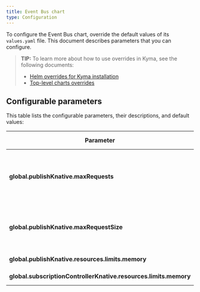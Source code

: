 ```yaml
---
title: Event Bus chart
type: Configuration
---
```


To configure the Event Bus chart, override the default values of its `values.yaml` file. This document describes parameters that you can configure.

>**TIP:** To learn more about how to use overrides in Kyma, see the following documents:
>* [Helm overrides for Kyma installation](/root/kyma/#configuration-helm-overrides-for-kyma-installation)
>* [Top-level charts overrides](/root/kyma/#configuration-helm-overrides-for-kyma-installation-top-level-charts-overrides)

## Configurable parameters

This table lists the configurable parameters, their descriptions, and default values:

| Parameter | Description | Default value |
|-----------|-------------|---------------|
| **global.publishKnative.maxRequests** | Specifies the maximum number of parallel Event requests that **publishKnative** can process. If you raise this value, you may also have to increase memory resources for the Event Bus to handle the higher load. | `16` |
| **global.publishKnative.maxRequestSize** | Specifies the maximum size of one Event. If you raise this value, you may also have to increase memory resources for the Event Bus to handle the higher load. | `65536` |
| **global.publishKnative.resources.limits.memory** | Specifies memory limits set for **publishKnative**. | `32M` |
| **global.subscriptionControllerKnative.resources.limits.memory** | Specifies memory limits set for **subscriptionControllerKnative**. | `32M` |
